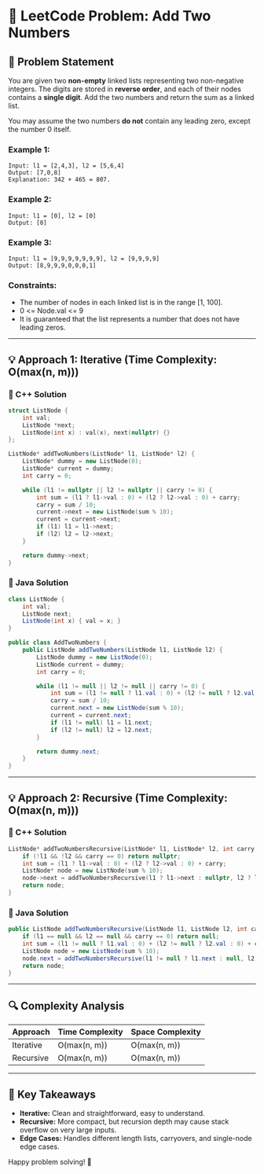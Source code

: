 # 🧠 LeetCode Problem: Add Two Numbers

## 📌 Problem Statement

You are given two **non-empty** linked lists representing two non-negative integers. The digits are stored in **reverse order**, and each of their nodes contains a **single digit**. Add the two numbers and return the sum as a linked list.

You may assume the two numbers **do not** contain any leading zero, except the number 0 itself.

### Example 1:

```plaintext
Input: l1 = [2,4,3], l2 = [5,6,4]
Output: [7,0,8]
Explanation: 342 + 465 = 807.
```

### Example 2:

```plaintext
Input: l1 = [0], l2 = [0]
Output: [0]
```

### Example 3:

```plaintext
Input: l1 = [9,9,9,9,9,9,9], l2 = [9,9,9,9]
Output: [8,9,9,9,0,0,0,1]
```

### Constraints:

- The number of nodes in each linked list is in the range [1, 100].
- 0 <= Node.val <= 9
- It is guaranteed that the list represents a number that does not have leading zeros.

---

## 💡 Approach 1: Iterative (Time Complexity: O(max(n, m)))

### 🔧 C++ Solution
```cpp
struct ListNode {
    int val;
    ListNode *next;
    ListNode(int x) : val(x), next(nullptr) {}
};

ListNode* addTwoNumbers(ListNode* l1, ListNode* l2) {
    ListNode* dummy = new ListNode(0);
    ListNode* current = dummy;
    int carry = 0;

    while (l1 != nullptr || l2 != nullptr || carry != 0) {
        int sum = (l1 ? l1->val : 0) + (l2 ? l2->val : 0) + carry;
        carry = sum / 10;
        current->next = new ListNode(sum % 10);
        current = current->next;
        if (l1) l1 = l1->next;
        if (l2) l2 = l2->next;
    }

    return dummy->next;
}
```

### 🔧 Java Solution
```java
class ListNode {
    int val;
    ListNode next;
    ListNode(int x) { val = x; }
}

public class AddTwoNumbers {
    public ListNode addTwoNumbers(ListNode l1, ListNode l2) {
        ListNode dummy = new ListNode(0);
        ListNode current = dummy;
        int carry = 0;

        while (l1 != null || l2 != null || carry != 0) {
            int sum = (l1 != null ? l1.val : 0) + (l2 != null ? l2.val : 0) + carry;
            carry = sum / 10;
            current.next = new ListNode(sum % 10);
            current = current.next;
            if (l1 != null) l1 = l1.next;
            if (l2 != null) l2 = l2.next;
        }

        return dummy.next;
    }
}
```

---

## 💡 Approach 2: Recursive (Time Complexity: O(max(n, m)))

### 🔧 C++ Solution
```cpp
ListNode* addTwoNumbersRecursive(ListNode* l1, ListNode* l2, int carry = 0) {
    if (!l1 && !l2 && carry == 0) return nullptr;
    int sum = (l1 ? l1->val : 0) + (l2 ? l2->val : 0) + carry;
    ListNode* node = new ListNode(sum % 10);
    node->next = addTwoNumbersRecursive(l1 ? l1->next : nullptr, l2 ? l2->next : nullptr, sum / 10);
    return node;
}
```

### 🔧 Java Solution
```java
public ListNode addTwoNumbersRecursive(ListNode l1, ListNode l2, int carry) {
    if (l1 == null && l2 == null && carry == 0) return null;
    int sum = (l1 != null ? l1.val : 0) + (l2 != null ? l2.val : 0) + carry;
    ListNode node = new ListNode(sum % 10);
    node.next = addTwoNumbersRecursive(l1 != null ? l1.next : null, l2 != null ? l2.next : null, sum / 10);
    return node;
}
```

---

## 🔍 Complexity Analysis

| Approach    | Time Complexity | Space Complexity |
|-------------|------------------|------------------|
| Iterative   | O(max(n, m))     | O(max(n, m))     |
| Recursive   | O(max(n, m))     | O(max(n, m))     |

---

## 🏅 Key Takeaways

- **Iterative:** Clean and straightforward, easy to understand.
- **Recursive:** More compact, but recursion depth may cause stack overflow on very large inputs.
- **Edge Cases:** Handles different length lists, carryovers, and single-node edge cases.

Happy problem solving! 🚀


